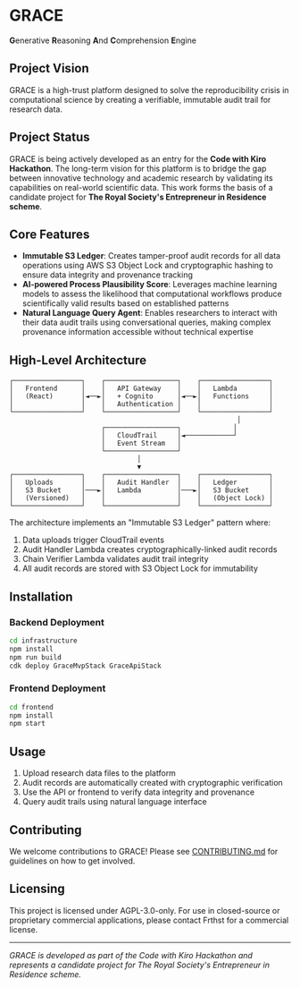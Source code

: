 # GRACE

**G**enerative **R**easoning **A**nd **C**omprehension **E**ngine

## Project Vision

GRACE is a high-trust platform designed to solve the reproducibility crisis in computational science by creating a verifiable, immutable audit trail for research data.

## Project Status

GRACE is being actively developed as an entry for the **Code with Kiro Hackathon**. The long-term vision for this platform is to bridge the gap between innovative technology and academic research by validating its capabilities on real-world scientific data. This work forms the basis of a candidate project for **The Royal Society's Entrepreneur in Residence scheme**.

## Core Features

- **Immutable S3 Ledger**: Creates tamper-proof audit records for all data operations using AWS S3 Object Lock and cryptographic hashing to ensure data integrity and provenance tracking
- **AI-powered Process Plausibility Score**: Leverages machine learning models to assess the likelihood that computational workflows produce scientifically valid results based on established patterns
- **Natural Language Query Agent**: Enables researchers to interact with their data audit trails using conversational queries, making complex provenance information accessible without technical expertise

## High-Level Architecture

```
┌─────────────────┐    ┌──────────────────┐    ┌─────────────────┐
│   Frontend      │    │   API Gateway    │    │   Lambda        │
│   (React)       │◄──►│   + Cognito      │◄──►│   Functions     │
│                 │    │   Authentication │    │                 │
└─────────────────┘    └──────────────────┘    └─────────────────┘
                                                         │
                       ┌──────────────────┐             │
                       │   CloudTrail     │◄────────────┘
                       │   Event Stream   │
                       └──────────────────┘
                                │
                                ▼
┌─────────────────┐    ┌──────────────────┐    ┌─────────────────┐
│   Uploads       │    │   Audit Handler  │    │   Ledger        │
│   S3 Bucket     │───►│   Lambda         │───►│   S3 Bucket     │
│   (Versioned)   │    │                  │    │   (Object Lock) │
└─────────────────┘    └──────────────────┘    └─────────────────┘
```

The architecture implements an "Immutable S3 Ledger" pattern where:
1. Data uploads trigger CloudTrail events
2. Audit Handler Lambda creates cryptographically-linked audit records
3. Chain Verifier Lambda validates audit trail integrity
4. All audit records are stored with S3 Object Lock for immutability

## Installation

### Backend Deployment

```bash
cd infrastructure
npm install
npm run build
cdk deploy GraceMvpStack GraceApiStack
```

### Frontend Deployment

```bash
cd frontend
npm install
npm start
```

## Usage

1. Upload research data files to the platform
2. Audit records are automatically created with cryptographic verification
3. Use the API or frontend to verify data integrity and provenance
4. Query audit trails using natural language interface

## Contributing

We welcome contributions to GRACE! Please see [CONTRIBUTING.md](CONTRIBUTING.md) for guidelines on how to get involved.

## Licensing

This project is licensed under AGPL-3.0-only. For use in closed-source or proprietary commercial applications, please contact Frthst for a commercial license.

---

*GRACE is developed as part of the Code with Kiro Hackathon and represents a candidate project for The Royal Society's Entrepreneur in Residence scheme.*